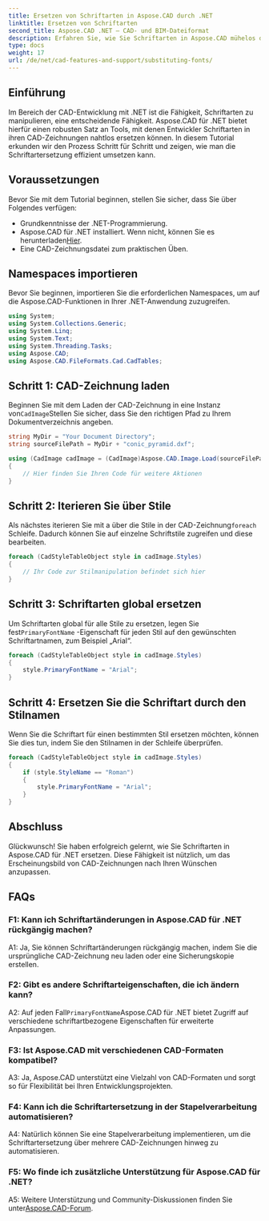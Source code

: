 ```yaml
---
title: Ersetzen von Schriftarten in Aspose.CAD durch .NET
linktitle: Ersetzen von Schriftarten
second_title: Aspose.CAD .NET – CAD- und BIM-Dateiformat
description: Erfahren Sie, wie Sie Schriftarten in Aspose.CAD mühelos durch .NET ersetzen. Befolgen Sie unsere Schritt-für-Schritt-Anleitung für eine effiziente Schriftartanpassung in Ihren CAD-Zeichnungen.
type: docs
weight: 17
url: /de/net/cad-features-and-support/substituting-fonts/
---
```

## Einführung

Im Bereich der CAD-Entwicklung mit .NET ist die Fähigkeit, Schriftarten zu manipulieren, eine entscheidende Fähigkeit. Aspose.CAD für .NET bietet hierfür einen robusten Satz an Tools, mit denen Entwickler Schriftarten in ihren CAD-Zeichnungen nahtlos ersetzen können. In diesem Tutorial erkunden wir den Prozess Schritt für Schritt und zeigen, wie man die Schriftartersetzung effizient umsetzen kann.

## Voraussetzungen

Bevor Sie mit dem Tutorial beginnen, stellen Sie sicher, dass Sie über Folgendes verfügen:

- Grundkenntnisse der .NET-Programmierung.
-  Aspose.CAD für .NET installiert. Wenn nicht, können Sie es herunterladen[Hier](https://releases.aspose.com/cad/net/).
- Eine CAD-Zeichnungsdatei zum praktischen Üben.

## Namespaces importieren

Bevor Sie beginnen, importieren Sie die erforderlichen Namespaces, um auf die Aspose.CAD-Funktionen in Ihrer .NET-Anwendung zuzugreifen.

```csharp
using System;
using System.Collections.Generic;
using System.Linq;
using System.Text;
using System.Threading.Tasks;
using Aspose.CAD;
using Aspose.CAD.FileFormats.Cad.CadTables;
```

## Schritt 1: CAD-Zeichnung laden

 Beginnen Sie mit dem Laden der CAD-Zeichnung in eine Instanz von`CadImage`Stellen Sie sicher, dass Sie den richtigen Pfad zu Ihrem Dokumentverzeichnis angeben.

```csharp
string MyDir = "Your Document Directory";
string sourceFilePath = MyDir + "conic_pyramid.dxf";

using (CadImage cadImage = (CadImage)Aspose.CAD.Image.Load(sourceFilePath))
{
    // Hier finden Sie Ihren Code für weitere Aktionen
}
```

## Schritt 2: Iterieren Sie über Stile

 Als nächstes iterieren Sie mit a über die Stile in der CAD-Zeichnung`foreach` Schleife. Dadurch können Sie auf einzelne Schriftstile zugreifen und diese bearbeiten.

```csharp
foreach (CadStyleTableObject style in cadImage.Styles)
{
    // Ihr Code zur Stilmanipulation befindet sich hier
}
```

## Schritt 3: Schriftarten global ersetzen

 Um Schriftarten global für alle Stile zu ersetzen, legen Sie fest`PrimaryFontName` -Eigenschaft für jeden Stil auf den gewünschten Schriftartnamen, zum Beispiel „Arial“.

```csharp
foreach (CadStyleTableObject style in cadImage.Styles)
{
    style.PrimaryFontName = "Arial";
}
```

## Schritt 4: Ersetzen Sie die Schriftart durch den Stilnamen

Wenn Sie die Schriftart für einen bestimmten Stil ersetzen möchten, können Sie dies tun, indem Sie den Stilnamen in der Schleife überprüfen.

```csharp
foreach (CadStyleTableObject style in cadImage.Styles)
{
    if (style.StyleName == "Roman")
    {
        style.PrimaryFontName = "Arial";
    }
}
```

## Abschluss

Glückwunsch! Sie haben erfolgreich gelernt, wie Sie Schriftarten in Aspose.CAD für .NET ersetzen. Diese Fähigkeit ist nützlich, um das Erscheinungsbild von CAD-Zeichnungen nach Ihren Wünschen anzupassen.

## FAQs

### F1: Kann ich Schriftartänderungen in Aspose.CAD für .NET rückgängig machen?

A1: Ja, Sie können Schriftartänderungen rückgängig machen, indem Sie die ursprüngliche CAD-Zeichnung neu laden oder eine Sicherungskopie erstellen.

### F2: Gibt es andere Schriftarteigenschaften, die ich ändern kann?

 A2: Auf jeden Fall`PrimaryFontName`Aspose.CAD für .NET bietet Zugriff auf verschiedene schriftartbezogene Eigenschaften für erweiterte Anpassungen.

### F3: Ist Aspose.CAD mit verschiedenen CAD-Formaten kompatibel?

A3: Ja, Aspose.CAD unterstützt eine Vielzahl von CAD-Formaten und sorgt so für Flexibilität bei Ihren Entwicklungsprojekten.

### F4: Kann ich die Schriftartersetzung in der Stapelverarbeitung automatisieren?

A4: Natürlich können Sie eine Stapelverarbeitung implementieren, um die Schriftartersetzung über mehrere CAD-Zeichnungen hinweg zu automatisieren.

### F5: Wo finde ich zusätzliche Unterstützung für Aspose.CAD für .NET?

 A5: Weitere Unterstützung und Community-Diskussionen finden Sie unter[Aspose.CAD-Forum](https://forum.aspose.com/c/cad/19).


